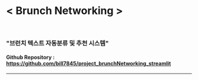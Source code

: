 # < Brunch Networking >

<br>

### "브런치 텍스트 자동분류 및 추천 시스템"
#### Github Repository : https://github.com/bill7845/project_brunchNetworking_streamlit

---
